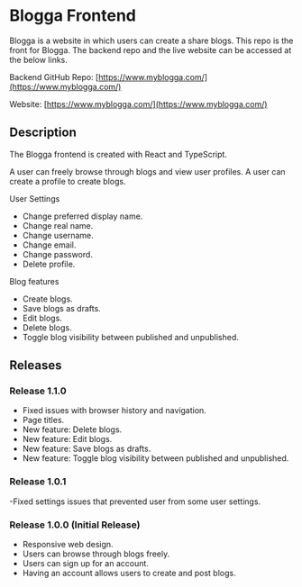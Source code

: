 # Blogga Frontend

Blogga is a website in which users can create a share blogs. This repo is the front for Blogga. The backend repo and the live website can be accessed at the below links.

Backend GitHub Repo: [https://www.myblogga.com/](https://www.myblogga.com/)

Website: [https://www.myblogga.com/](https://www.myblogga.com/)

## Description

The Blogga frontend is created with React and TypeScript.

A user can freely browse through blogs and view user profiles. A user can create a profile to create blogs.

User Settings

- Change preferred display name.
- Change real name.
- Change username.
- Change email.
- Change password.
- Delete profile.

Blog features

- Create blogs.
- Save blogs as drafts.
- Edit blogs.
- Delete blogs.
- Toggle blog visibility between published and unpublished.

## Releases

### Release 1.1.0

- Fixed issues with browser history and navigation.
- Page titles.
- New feature: Delete blogs.
- New feature: Edit blogs.
- New feature: Save blogs as drafts.
- New feature: Toggle blog visibility between published and unpublished.

### Release 1.0.1

-Fixed settings issues that prevented user from some user settings.

### Release 1.0.0 (Initial Release)

- Responsive web design.
- Users can browse through blogs freely.
- Users can sign up for an account.
- Having an account allows users to create and post blogs.
